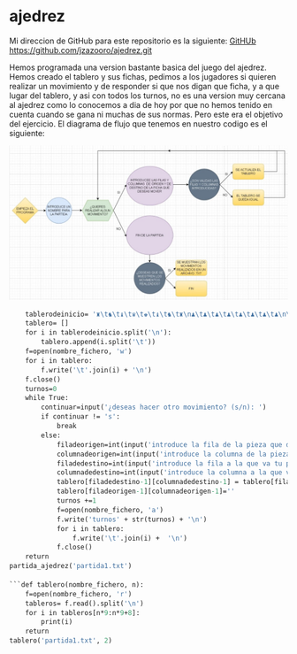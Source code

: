 # ajedrez

Mi direccion de GitHub para este repositorio es la siguiente: [GitHUb](https://github.com/jzazooro/ajedrez.git)
https://github.com/jzazooro/ajedrez.git

Hemos programada una version bastante basica del juego del ajedrez. Hemos creado el tablero y sus fichas, pedimos a los jugadores si quieren realizar un movimiento y de responder si que nos digan que ficha, y a que lugar del tablero, y asi con todos los turnos, no es una version muy cercana al ajedrez como lo conocemos a dia de hoy por que no hemos tenido en cuenta cuando se gana ni muchas de sus normas. Pero este era el objetivo del ejercicio.
El diagrama de flujo que tenemos en nuestro codigo es el siguiente: 

![diagrama de flujo ajedrez](https://github.com/jzazooro/ajedrez/blob/main/DIAGRAMADEFLUJO.jpg)

```def partida_ajedrez(nombre_fichero):
    tablerodeinicio= '♜\t♞\t♝\t♛\t♚\t♝\t♞\t♜\n♟\t♟\t♟\t♟\t♟\t♟\t♟\t♟\n\t\t\t\t\t\t\t\n\t\t\t\t\t\t\t\n\t\t\t\t\t\t\t\n\t\t\t\t\t\t\t\n♙\t♙\t♙\t♙\t♙\t♙\t♙\t♙\n♖\t♘\t♗\t♕\t♔\t♗\t♘\t♖'
    tablero= []
    for i in tablerodeinicio.split('\n'):
        tablero.append(i.split('\t'))
    f=open(nombre_fichero, 'w')
    for i in tablero:
        f.write('\t'.join(i) + '\n')
    f.close()
    turnos=0
    while True:
        continuar=input('¿deseas hacer otro movimiento? (s/n): ')
        if continuar != 's':
            break
        else:
            filadeorigen=int(input('introduce la fila de la pieza que deseas mover: '))
            columnadeorigen=int(input('introduce la columna de la pieza que deseas mover: '))
            filadedestino=int(input('introduce la fila a la que va tu pieza: '))
            columnadedestino=int(input('introduce la columna a la que va tu pieza: '))
            tablero[filadedestino-1][columnadedestino-1] = tablero[filadeorigen-1][columnadeorigen-1]
            tablero[filadeorigen-1][columnadeorigen-1]=''
            turnos +=1
            f=open(nombre_fichero, 'a')
            f.write('turnos' + str(turnos) + '\n')
            for i in tablero:
                f.write('\t'.join(i) +  '\n')
            f.close()
    return
partida_ajedrez('partida1.txt')

```def tablero(nombre_fichero, n):
    f=open(nombre_fichero, 'r')
    tableros= f.read().split('\n')
    for i in tableros[n*9:n*9+8]:
        print(i)
    return
tablero('partida1.txt', 2)
